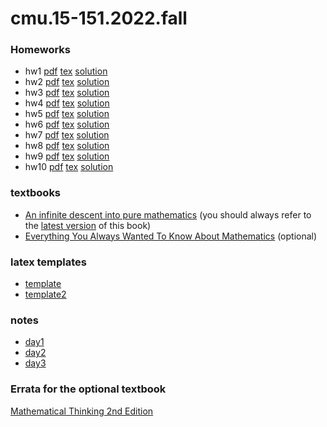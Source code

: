 # cmu.15-151.2022.fall

### Homeworks
* hw1 [pdf](homeworks/pset1.pdf) [tex](homeworks/pset1.tex) [solution](homeworks/ps1sol.pdf)
* hw2 [pdf](homeworks/pset2.pdf) [tex](homeworks/pset2.tex) [solution](homeworks/ps2sol.pdf)
* hw3 [pdf](homeworks/pset3.pdf) [tex](homeworks/pset3.tex) [solution](homeworks/ps3sol.pdf)
* hw4 [pdf](homeworks/pset4.pdf) [tex](homeworks/pset4.tex) [solution](homeworks/ps4sol.pdf)
* hw5 [pdf](homeworks/pset5.pdf) [tex](homeworks/pset5.tex) [solution](homeworks/ps5sol.pdf)
* hw6 [pdf](homeworks/pset6.pdf) [tex](homeworks/pset6.tex) [solution](homeworks/ps6sol.pdf)
* hw7 [pdf](homeworks/pset7.pdf) [tex](homeworks/pset7.tex) [solution](homeworks/ps7sol.pdf)
* hw8 [pdf](homeworks/pset8.pdf) [tex](homeworks/pset8.tex) [solution](homeworks/ps8sol.pdf)
* hw9 [pdf](homeworks/pset9.pdf) [tex](homeworks/pset9.tex) [solution](homeworks/ps9sol.pdf)
* hw10 [pdf](homeworks/pset10.pdf) [tex](homeworks/pset10.tex) [solution](homeworks/ps10sol.pdf)

### textbooks
* [An infinite descent into pure mathematics](infdesc.pdf) (you should always refer to the [latest version](https://infinitedescent.xyz/) of this book)
* [Everything You Always Wanted To Know About Mathematics](bws_book.pdf) (optional)


### latex templates
* [template](latex_templates/template.tex)
* [template2](latex_templates/template2.tex)


### notes
* [day1](notes/21-128_Lecture_1_8-29_ArvindS.pdf)
* [day2](notes/21-128_Lecture_2_8-31_ArvindS.pdf)
* [day3](notes/21-128_Lecture_3_9-2_ArvindS.pdf)


### Errata for the optional textbook
[Mathematical Thinking 2nd Edition](https://faculty.math.illinois.edu/~west/mt/mt2err.html)
